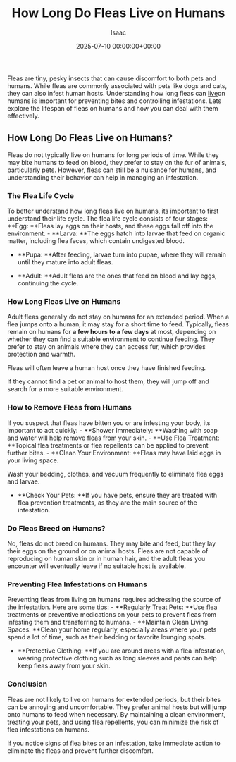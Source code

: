 ﻿---
title: How Long Do Fleas Live on Humans
description: Fleas are tiny, pesky insects that can cause discomfort to both pets and humans. While fleas are commonly associated with pets like dogs and cats, they can...
slug: /how-long-do-fleas-live-on-humans/
date: 2025-07-10 00:00:00+00:00
lastmod: 2025-07-10 00:00:00+03:00
author: Isaac
categories:

- Guide
tags:

- guide

- flea

- live
layout: post
---

Fleas are tiny, pesky insects that can cause discomfort to both pets and humans. While fleas are commonly associated with pets like dogs and cats, they can also infest human hosts. Understanding how long fleas can [live](https://pestpolicy.com/can-fleas-live-in-carpets/)on humans is important for preventing bites and controlling infestations. Lets explore the lifespan of fleas on humans and how you can deal with them effectively.

##  How Long Do Fleas Live on Humans?

Fleas do not typically live on humans for long periods of time. While they may bite humans to feed on blood, they prefer to stay on the fur of animals, particularly pets. However, fleas can still be a nuisance for humans, and understanding their behavior can help in managing an infestation.

###  The Flea Life Cycle

To better understand how long fleas live on humans, its important to first understand their life cycle. The flea life cycle consists of four stages: - **Egg: **Fleas lay eggs on their hosts, and these eggs fall off into the environment. - **Larva: **The eggs hatch into larvae that feed on organic matter, including flea feces, which contain undigested blood.

- **Pupa: **After feeding, larvae turn into pupae, where they will remain until they mature into adult fleas.

- **Adult: **Adult fleas are the ones that feed on blood and lay eggs, continuing the cycle.

###  How Long Fleas Live on Humans

Adult fleas generally do not stay on humans for an extended period. When a flea jumps onto a human, it may stay for a short time to feed. Typically, fleas remain on humans for **a few hours to a few days** at most, depending on whether they can find a suitable environment to continue feeding. They prefer to stay on animals where they can access fur, which provides protection and warmth.

Fleas will often leave a human host once they have finished feeding.

If they cannot find a pet or animal to host them, they will jump off and search for a more suitable environment.

###  How to Remove Fleas from Humans

If you suspect that fleas have bitten you or are infesting your body, its important to act quickly: - **Shower Immediately: **Washing with soap and water will help remove fleas from your skin. - **Use Flea Treatment: **Topical flea treatments or flea repellents can be applied to prevent further bites. - **Clean Your Environment: **Fleas may have laid eggs in your living space.

Wash your bedding, clothes, and vacuum frequently to eliminate flea eggs and larvae.

- **Check Your Pets: **If you have pets, ensure they are treated with flea prevention treatments, as they are the main source of the infestation.

###  Do Fleas Breed on Humans?

No, fleas do not breed on humans. They may bite and feed, but they lay their eggs on the ground or on animal hosts. Fleas are not capable of reproducing on human skin or in human hair, and the adult fleas you encounter will eventually leave if no suitable host is available.

###  Preventing Flea Infestations on Humans

Preventing fleas from living on humans requires addressing the source of the infestation. Here are some tips: - **Regularly Treat Pets: **Use flea treatments or preventive medications on your pets to prevent fleas from infesting them and transferring to humans. - **Maintain Clean Living Spaces: **Clean your home regularly, especially areas where your pets spend a lot of time, such as their bedding or favorite lounging spots.

- **Protective Clothing: **If you are around areas with a flea infestation, wearing protective clothing such as long sleeves and pants can help keep fleas away from your skin.

###  Conclusion

Fleas are not likely to live on humans for extended periods, but their bites can be annoying and uncomfortable. They prefer animal hosts but will jump onto humans to feed when necessary. By maintaining a clean environment, treating your pets, and using flea repellents, you can minimize the risk of flea infestations on humans.

If you notice signs of flea bites or an infestation, take immediate action to eliminate the fleas and prevent further discomfort.
